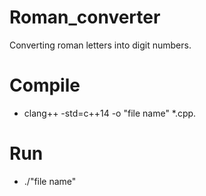 # Roman_converter
Converting roman letters into digit numbers.

# Compile
* <in bash> clang++ -std=c++14 -o "file name" *.cpp.

# Run
* ./"file name"
 
  
